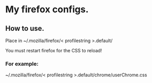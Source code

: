 # My firefox configs.

## How to use.
Place in ~/.mozilla/firefox/< profilestring >.default/
  
You must restart firefox for the CSS to reload!

### For example: 
~/.mozilla/firefox/< profilestring >.default/chrome/userChrome.css
